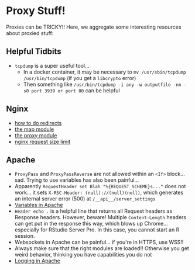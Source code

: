# Proxy Stuff!

Proxies can be TRICKY!! Here, we aggregate some interesting resources about proxied stuff:

## Helpful Tidbits

- `tcpdump` is a super useful tool...
    - In a docker container, it may be necessary to `mv /usr/sbin/tcpdump /usr/bin/tcpdump` (if you get a `libcrypto` error)
    - Then something like `/usr/bin/tcpdump -i any -w outputfile -nn -s0 port 3939 or port 80` can be helpful

## Nginx

- [how to do redirects](https://www.digitalocean.com/community/tutorials/how-to-create-temporary-and-permanent-redirects-with-nginx)
- [the map module](http://nginx.org/en/docs/http/ngx_http_map_module.html)
- [the proxy module](http://nginx.org/en/docs/http/ngx_http_proxy_module.html#proxy_redirect)
- [nginx request size limit](https://serverfault.com/questions/814767/413-request-entity-too-large-in-nginx-with-client-max-body-size-set)

## Apache

- `ProxyPass` and `ProxyPassReverse` are not allowed within an `<If>` block...
  sad. Trying to use variables has also been painful...
- Apparently `RequestHeader set Blah "%{REQUEST_SCHEME}s..."` does not work...
  it sets `X-RSC-Header: (null)://(null)(null)`, which generates an internal
  server error (500) at `/__api__/server_settings`
- [Variables in Apache](https://httpd.apache.org/docs/2.4/expr.html)
- `Header echo .` is a helpful line that returns all Request headers as
  Response headers. However, beware! Multiple `Content-Length` headers can get
put in the response this way, which blows up Chrome... especially for RStudio
Server Pro. In this case, you cannot start an R session.
- Websockets in Apache can be painful... if you're in HTTPS, use WSS!!
- Always make sure that the right modules are loaded!! Otherwise you get weird
  behavior, thinking you have capabilities you do not
- [Logging in Apache](https://www.loggly.com/ultimate-guide/apache-logging-basics/)
